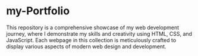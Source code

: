 # my-Portfolio
This repository is a comprehensive showcase of my web development journey, where I demonstrate my skills and creativity using HTML, CSS, and JavaScript. Each webpage in this collection is meticulously crafted to display various aspects of modern web design and development.
